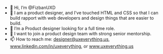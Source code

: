 - 👋 Hi, I’m @FizbanUXD
- 👀 I am a product designer, and I've touched HTML and CSS so that I can build rapport with web developers and design things that are easier to build.
- 🌱 I’m a Product designer looking for a full time role.
- 💞️ I want to join a product design team with strong senior mentorship.
- 📫 How to reach me: designer@uxeverything.us, www.linkedin.com/in/uxeverything, or www.uxeverything.us

<!---
FizbanUXD/FizbanUXD is a ✨ special ✨ repository because its `README.md` (this file) appears on your GitHub profile.
You can click the Preview link to take a look at your changes.
--->
